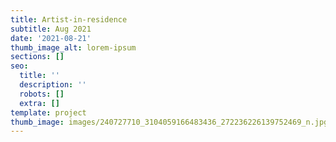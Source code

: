 ```yaml
---
title: Artist-in-residence
subtitle: Aug 2021
date: '2021-08-21'
thumb_image_alt: lorem-ipsum
sections: []
seo:
  title: ''
  description: ''
  robots: []
  extra: []
template: project
thumb_image: images/240727710_3104059166483436_272236226139752469_n.jpg
---
```

